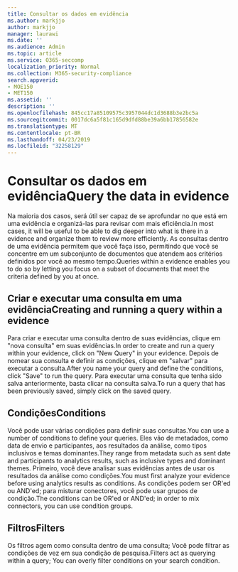 ```yaml
---
title: Consultar os dados em evidência
ms.author: markjjo
author: markjjo
manager: laurawi
ms.date: ''
ms.audience: Admin
ms.topic: article
ms.service: O365-seccomp
localization_priority: Normal
ms.collection: M365-security-compliance
search.appverid:
- MOE150
- MET150
ms.assetid: ''
description: ''
ms.openlocfilehash: 845cc17a85109575c3957044dc1d3688b3e2bc5a
ms.sourcegitcommit: 0017dc6a5f81c165d9dfd88be39a6bb17856582e
ms.translationtype: MT
ms.contentlocale: pt-BR
ms.lasthandoff: 04/23/2019
ms.locfileid: "32258129"
---
```

# <a name="query-the-data-in-evidence"></a><span data-ttu-id="babdd-102">Consultar os dados em evidência</span><span class="sxs-lookup"><span data-stu-id="babdd-102">Query the data in evidence</span></span>

<span data-ttu-id="babdd-103">Na maioria dos casos, será útil ser capaz de se aprofundar no que está em uma evidência e organizá-las para revisar com mais eficiência.</span><span class="sxs-lookup"><span data-stu-id="babdd-103">In most cases, it will be useful to be able to dig deeper into what is there in a evidence and organize them to review more efficiently.</span></span> <span data-ttu-id="babdd-104">As consultas dentro de uma evidência permitem que você faça isso, permitindo que você se concentre em um subconjunto de documentos que atendem aos critérios definidos por você ao mesmo tempo.</span><span class="sxs-lookup"><span data-stu-id="babdd-104">Queries within a evidence enables you to do so by letting you focus on a subset of documents that meet the criteria defined by you at once.</span></span>

## <a name="creating-and-running-a-query-within-a-evidence"></a><span data-ttu-id="babdd-105">Criar e executar uma consulta em uma evidência</span><span class="sxs-lookup"><span data-stu-id="babdd-105">Creating and running a query within a evidence</span></span>

<span data-ttu-id="babdd-106">Para criar e executar uma consulta dentro de suas evidências, clique em "nova consulta" em suas evidências.</span><span class="sxs-lookup"><span data-stu-id="babdd-106">In order to create and run a query within your evidence, click on "New Query" in your evidence.</span></span> <span data-ttu-id="babdd-107">Depois de nomear sua consulta e definir as condições, clique em "salvar" para executar a consulta.</span><span class="sxs-lookup"><span data-stu-id="babdd-107">After you name your query and define the conditions, click "Save" to run the query.</span></span> <span data-ttu-id="babdd-108">Para executar uma consulta que tenha sido salva anteriormente, basta clicar na consulta salva.</span><span class="sxs-lookup"><span data-stu-id="babdd-108">To run a query that has been previously saved, simply click on the saved query.</span></span>

## <a name="conditions"></a><span data-ttu-id="babdd-109">Condições</span><span class="sxs-lookup"><span data-stu-id="babdd-109">Conditions</span></span>

<span data-ttu-id="babdd-110">Você pode usar várias condições para definir suas consultas.</span><span class="sxs-lookup"><span data-stu-id="babdd-110">You can use a number of conditions to define your queries.</span></span> <span data-ttu-id="babdd-111">Eles vão de metadados, como data de envio e participantes, aos resultados da análise, como tipos inclusivos e temas dominantes.</span><span class="sxs-lookup"><span data-stu-id="babdd-111">They range from metadata such as sent date and participants to analytics results, such as inclusive types and dominant themes.</span></span> <span data-ttu-id="babdd-112">Primeiro, você deve analisar suas evidências antes de usar os resultados da análise como condições.</span><span class="sxs-lookup"><span data-stu-id="babdd-112">You must first analyze your evidence before using analytics results as conditions.</span></span> <span data-ttu-id="babdd-113">As condições podem ser OR'ed ou AND'ed; para misturar conectores, você pode usar grupos de condição.</span><span class="sxs-lookup"><span data-stu-id="babdd-113">The conditions can be OR'ed or AND'ed; in order to mix connectors, you can use condition groups.</span></span>

## <a name="filters"></a><span data-ttu-id="babdd-114">Filtros</span><span class="sxs-lookup"><span data-stu-id="babdd-114">Filters</span></span>
<span data-ttu-id="babdd-115">Os filtros agem como consulta dentro de uma consulta; Você pode filtrar as condições de vez em sua condição de pesquisa.</span><span class="sxs-lookup"><span data-stu-id="babdd-115">Filters act as querying within a query; You can overly filter conditions on your search condition.</span></span>


